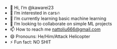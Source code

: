 - 👋 Hi, I’m @kawarei23
- 👀 I’m interested in cars🔥
- 🌱 I’m currently learning basic machine learning
- 💞️ I’m looking to collaborate on simple ML projects
- 📫 How to reach me nattoliu666@gmail.com
- 😄 Pronouns: He/Him/Attack Helicopter
- ⚡ Fun fact: NO SHIT

<!---
kawarei23/kawarei23 is a ✨ special ✨ repository because its `README.md` (this file) appears on your GitHub profile.
You can click the Preview link to take a look at your changes.
--->
